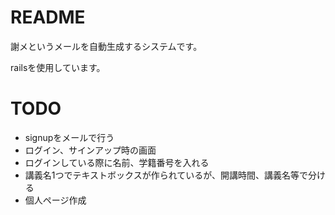 # README

謝メというメールを自動生成するシステムです。

railsを使用しています。

# TODO

* signupをメールで行う  
* ログイン、サインアップ時の画面  
* ログインしている際に名前、学籍番号を入れる　　
* 講義名1つでテキストボックスが作られているが、開講時間、講義名等で分ける  
* 個人ページ作成

